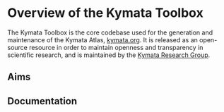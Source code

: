 # Overview of the Kymata Toolbox

The Kymata Toolbox is the core codebase used for the generation and maintenance of the Kymata Atlas, [kymata.org](https://kymata.org). It is released as an open-source resource in order to maintain openness and transparency in scientific research, and is maintained by the [Kymata Research Group](https://kymata.org).

## Aims


## Documentation

